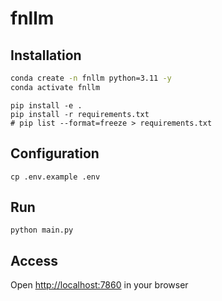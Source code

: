 # fnllm

## Installation

```bash
conda create -n fnllm python=3.11 -y
conda activate fnllm
```

```
pip install -e .
pip install -r requirements.txt
# pip list --format=freeze > requirements.txt
```

## Configuration

```
cp .env.example .env
```

## Run

```
python main.py
```

## Access

Open [http://localhost:7860](http://localhost:7860) in your browser